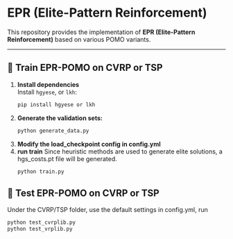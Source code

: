 # EPR (Elite-Pattern Reinforcement)

This repository provides the implementation of **EPR (Elite-Pattern Reinforcement)** based on various POMO variants.

---

## 🚀 Train EPR-POMO on CVRP or TSP

1. **Install dependencies**  
   Install `hgyese`, or `lkh`:
   ```bash
   pip install hgyese or lkh
2. **Generate the validation sets:**
   ```bash
   python generate_data.py
3. **Modify the load_checkpoint config in config.yml**
4. **run train**
   Since heuristic methods are used to generate elite solutions, a hgs_costs.pt file will be generated.
   ```bash
   python train.py

## 🚀 Test EPR-POMO on CVRP or TSP

Under the CVRP/TSP folder, use the default settings in config.yml, run
   ```bash
   python test_cvrplib.py
   python test_vrplib.py
